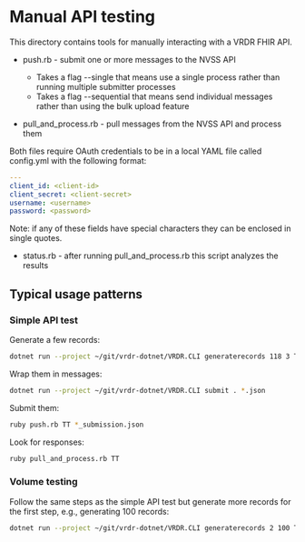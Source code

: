 # Manual API testing

This directory contains tools for manually interacting with a VRDR FHIR API.

* push.rb - submit one or more messages to the NVSS API
    * Takes a flag --single that means use a single process rather than running multiple submitter processes
    * Takes a flag --sequential that means send individual messages rather than using the bulk upload feature

* pull_and_process.rb - pull messages from the NVSS API and process them

Both files require OAuth credentials to be in a local YAML file called config.yml with the following
format:

```yaml
---
client_id: <client-id>
client_secret: <client-secret>
username: <username>
password: <password>
```

Note: if any of these fields have special characters they can be enclosed in single quotes.

* status.rb - after running pull_and_process.rb this script analyzes the results

## Typical usage patterns

### Simple API test

Generate a few records:

```bash
dotnet run --project ~/git/vrdr-dotnet/VRDR.CLI generaterecords 118 3 TT . 2022
```

Wrap them in messages:

```bash
dotnet run --project ~/git/vrdr-dotnet/VRDR.CLI submit . *.json
```

Submit them:

```bash
ruby push.rb TT *_submission.json
```

Look for responses:

```bash
ruby pull_and_process.rb TT
```

### Volume testing

Follow the same steps as the simple API test but generate more records for the first step, e.g., generating 100 records:

```bash
dotnet run --project ~/git/vrdr-dotnet/VRDR.CLI generaterecords 2 100 TT . 2023
```
